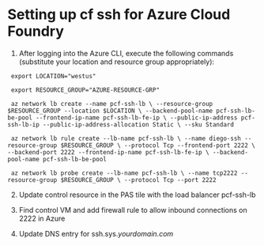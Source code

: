 # Setting up cf ssh for Azure Cloud Foundry

1. After logging into the Azure CLI, execute the following commands (substitute your location and resource group appropriately):

` export LOCATION="westus"`

` export RESOURCE_GROUP="AZURE-RESOURCE-GRP"`


` az network lb create --name pcf-ssh-lb \
--resource-group $RESOURCE_GROUP --location $LOCATION \
--backend-pool-name pcf-ssh-lb-be-pool --frontend-ip-name pcf-ssh-lb-fe-ip \
--public-ip-address pcf-ssh-lb-ip --public-ip-address-allocation Static \
--sku Standard`

` az network lb rule create --lb-name pcf-ssh-lb \
--name diego-ssh --resource-group $RESOURCE_GROUP \
--protocol Tcp --frontend-port 2222 \
--backend-port 2222 --frontend-ip-name pcf-ssh-lb-fe-ip \
--backend-pool-name pcf-ssh-lb-be-pool`

` az network lb probe create --lb-name pcf-ssh-lb \
--name tcp2222 --resource-group $RESOURCE_GROUP \
--protocol Tcp --port 2222`

2. Update control resource in the PAS tile with the load balancer pcf-ssh-lb

3. Find control VM and add firewall rule to allow inbound connections on 2222 in Azure

4. Update DNS entry for ssh.sys._yourdomain.com_

